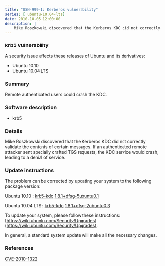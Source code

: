 ```yaml
---
title: "USN-999-1: Kerberos vulnerability"
series: [ ubuntu-10.04-lts]
date: 2010-10-05 12:00:00
description: |
    Mike Roszkowski discovered that the Kerberos KDC did not correctly validate the contents of certain messages. If an authenticated remote attacker sent specially crafted TGS requests, the KDC service would crash, leading to a denial of service. 
--- 
```

 
### krb5 vulnerability

A security issue affects these releases of Ubuntu and its derivatives:

* Ubuntu 10.10
* Ubuntu 10.04 LTS

### Summary

Remote authenticated users could crash the KDC. 

### Software description

* krb5 

### Details

Mike Roszkowski discovered that the Kerberos KDC did not correctly validate the contents of certain messages. If an authenticated remote attacker sent specially crafted TGS requests, the KDC service would crash, leading to a denial of service. 

### Update instructions

The problem can be corrected by updating your system to the following package version:

Ubuntu 10.10
 : [krb5-kdc](https://launchpad.net/ubuntu/+source/krb5) <span> [1.8.1+dfsg-5ubuntu0.1](https://launchpad.net/ubuntu/+source/krb5/1.8.1+dfsg-5ubuntu0.1) </span> 

Ubuntu 10.04 LTS
 : [krb5-kdc](https://launchpad.net/ubuntu/+source/krb5) <span> [1.8.1+dfsg-2ubuntu0.3](https://launchpad.net/ubuntu/+source/krb5/1.8.1+dfsg-2ubuntu0.3) </span> 

To update your system, please follow these instructions: [https://wiki.ubuntu.com/Security/Upgrades](https://wiki.ubuntu.com/Security/Upgrades).

In general, a standard system update will make all the necessary changes. 

### References

 [CVE-2010-1322](http://people.ubuntu.com/~ubuntu-security/cve/CVE-2010-1322)
 
